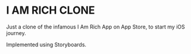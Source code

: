 # I AM RICH CLONE
Just a clone of the infamous I Am Rich App on App Store, to start my iOS journey.

Implemented using Storyboards.
